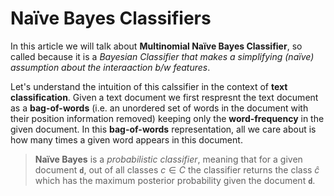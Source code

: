 # Naïve Bayes Classifiers

In this article we will talk about **Multinomial Naïve Bayes Classifier**,
so called because it is a *Bayesian Classifier that makes a simplifying (naïve)
assumption about the interaaction b/w features*.

Let's understand the intuition of this calssifier in the context of **text classification**.
Given a text document we first respresnt the text document as a **bag-of-words** 
(i.e. an unordered set of words in the document with their position information removed)
keeping only the **word-frequency** in the given document.
In this **bag-of-words** representation, all we care about is how many times a given word appears in this document.

> **Naïve Bayes** is a _probabilistic classifier_, meaning that for a given document **`d`**,
out of all classes $c\in C$ the classifier returns the class $\hat{c}$ which has the maximum
posterior probability given the document **`d`**.
